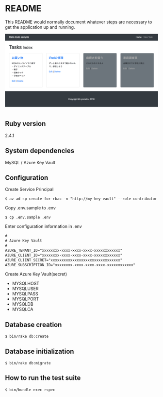 # README

This README would normally document whatever steps are necessary to get the
application up and running.

![Sample image](./sample.png)

## Ruby version

2.4.1

## System dependencies

MySQL / Azure Key Vault

## Configuration

Create Service Principal 

```
$ az ad sp create-for-rbac -n "http://my-key-vault" --role contributor
```

Copy .env.sample to .env

```
$ cp .env.sample .env
```

Enter configuration information in .env

```
#
# Azure Key Vault
#
AZURE_TENANT_ID="xxxxxxxx-xxxx-xxxx-xxxx-xxxxxxxxxxxx"
AZURE_CLIENT_ID="xxxxxxxx-xxxx-xxxx-xxxx-xxxxxxxxxxxx"
AZURE_CLIENT_SECRET="xxxxxxxxxxxxxxxxxxxxxxxxxxxxxxxx"
AZURE_SUBSCRIPTION_ID="xxxxxxxx-xxxx-xxxx-xxxx-xxxxxxxxxxxx"
```

Create Azure Key Vault(secret)

* MYSQLHOST
* MYSQLUSER
* MYSQLPASS
* MYSQLPORT
* MYSQLDB
* MYSQLCA

## Database creation

```
$ bin/rake db:create
```

## Database initialization

```
$ bin/rake db:migrate
```

## How to run the test suite

```
$ bin/bundle exec rspec
```
